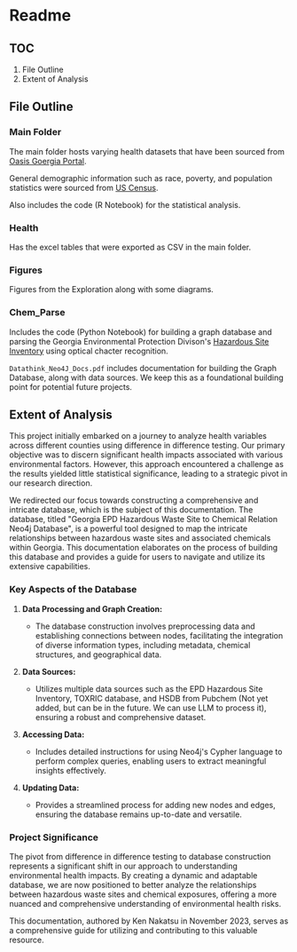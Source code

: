 # Readme

## TOC

1. File Outline
2. Extent of Analysis

## File Outline

### Main Folder
The main folder hosts varying health datasets that have been sourced from [Oasis Goergia Portal](https://oasis.state.ga.us/PageDirectADRD.aspx?referer=ADRD). 

General demographic information such as race, poverty, and population statistics were sourced from [US Census](https://data.census.gov/table?t=Educational+Attainment&g=040XX00US13$0500000&y=2020).

Also includes the code (R Notebook) for the statistical analysis. 

### Health

Has the excel tables that were exported as CSV in the main folder.

### Figures

Figures from the Exploration along with some diagrams.

### Chem_Parse

Includes the code (Python Notebook) for building a graph database and parsing the Georgia Environmental Protection Divison's [Hazardous Site Inventory](https://epd.georgia.gov/about-us/land-protection-branch/hazardous-waste/hazardous-site-inventory) using optical chacter recognition. 

`Datathink_Neo4J_Docs.pdf` includes documentation for building the Graph Database, along with data sources. We keep this as a foundational building point for potential future projects. 

## Extent of Analysis

This project initially embarked on a journey to analyze health variables across different counties using difference in difference testing. Our primary objective was to discern significant health impacts associated with various environmental factors. However, this approach encountered a challenge as the results yielded little statistical significance, leading to a strategic pivot in our research direction.

We redirected our focus towards constructing a comprehensive and intricate database, which is the subject of this documentation. The database, titled "Georgia EPD Hazardous Waste Site to Chemical Relation Neo4j Database", is a powerful tool designed to map the intricate relationships between hazardous waste sites and associated chemicals within Georgia. This documentation elaborates on the process of building this database and provides a guide for users to navigate and utilize its extensive capabilities.

### Key Aspects of the Database

1. **Data Processing and Graph Creation:** 
   - The database construction involves preprocessing data and establishing connections between nodes, facilitating the integration of diverse information types, including metadata, chemical structures, and geographical data.

2. **Data Sources:**
   - Utilizes multiple data sources such as the EPD Hazardous Site Inventory, TOXRIC database, and HSDB from Pubchem (Not yet added, but can be in the future. We can use LLM to process it), ensuring a robust and comprehensive dataset.

3. **Accessing Data:**
   - Includes detailed instructions for using Neo4j's Cypher language to perform complex queries, enabling users to extract meaningful insights effectively.

4. **Updating Data:**
   - Provides a streamlined process for adding new nodes and edges, ensuring the database remains up-to-date and versatile.

### Project Significance

The pivot from difference in difference testing to database construction represents a significant shift in our approach to understanding environmental health impacts. By creating a dynamic and adaptable database, we are now positioned to better analyze the relationships between hazardous waste sites and chemical exposures, offering a more nuanced and comprehensive understanding of environmental health risks.

This documentation, authored by Ken Nakatsu in November 2023, serves as a comprehensive guide for utilizing and contributing to this valuable resource.
